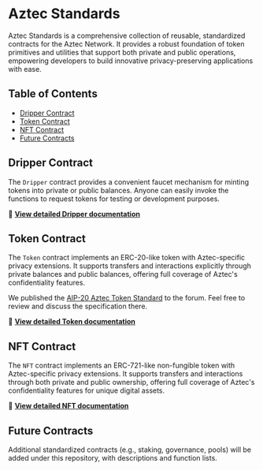 # Aztec Standards

Aztec Standards is a comprehensive collection of reusable, standardized contracts for the Aztec Network. It provides a robust foundation of token primitives and utilities that support both private and public operations, empowering developers to build innovative privacy-preserving applications with ease.

## Table of Contents
- [Dripper Contract](#dripper-contract)
- [Token Contract](#token-contract)
- [NFT Contract](#nft-contract)
- [Future Contracts](#future-contracts)

## Dripper Contract

The `Dripper` contract provides a convenient faucet mechanism for minting tokens into private or public balances. Anyone can easily invoke the functions to request tokens for testing or development purposes.

📖 **[View detailed Dripper documentation](src/dripper/README.md)**

## Token Contract

The `Token` contract implements an ERC-20-like token with Aztec-specific privacy extensions. It supports transfers and interactions explicitly through private balances and public balances, offering full coverage of Aztec's confidentiality features.

We published the [AIP-20 Aztec Token Standard](https://forum.aztec.network/t/request-for-comments-aip-20-aztec-token-standard/7737) to the forum. Feel free to review and discuss the specification there.

📖 **[View detailed Token documentation](src/token_contract/README.md)**

## NFT Contract

The `NFT` contract implements an ERC-721-like non-fungible token with Aztec-specific privacy extensions. It supports transfers and interactions through both private and public ownership, offering full coverage of Aztec's confidentiality features for unique digital assets.

📖 **[View detailed NFT documentation](src/nft_contract/README.md)**

## Future Contracts

Additional standardized contracts (e.g., staking, governance, pools) will be added under this repository, with descriptions and function lists.